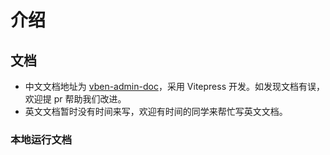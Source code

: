 # 介绍
## 文档
- 中文文档地址为 [vben-admin-doc](https://github.com/vbenjs/vue-vben-admin-doc)，采用 Vitepress 开发。如发现文档有误，欢迎提 pr 帮助我们改进。
- 英文文档暂时没有时间来写，欢迎有时间的同学来帮忙写英文文档。

### 本地运行文档
